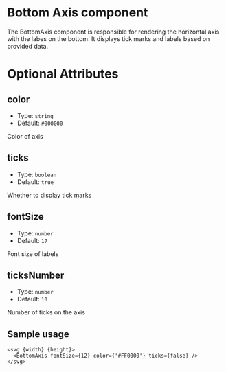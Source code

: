 # Bottom Axis component

The BottomAxis component is responsible for rendering the horizontal axis with the labes on the bottom.
It displays tick marks and labels based on provided data.

# Optional Attributes

## color

- Type: `string`
- Default: `#000000`

Color of axis

## ticks

- Type: `boolean`
- Default: `true`

Whether to display tick marks

## fontSize

- Type: `number`
- Default: `17`

Font size of labels

## ticksNumber

- Type: `number`
- Default: `10`

Number of ticks on the axis

## Sample usage

```svelte
<svg {width} {height}>
  <BottomAxis fontSize={12} color={'#FF0000'} ticks={false} />
</svg>
```
